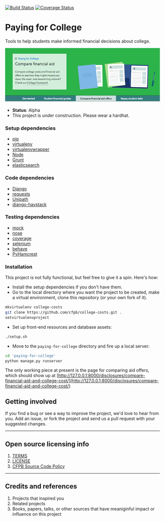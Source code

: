 [![Build Status](https://travis-ci.org/cfpb/college-costs.png)](https://travis-ci.org/cfpb/college-costs) [![Coverage Status](https://coveralls.io/repos/cfpb/college-costs/badge.svg)](https://coveralls.io/r/cfpb/college-costs)

# Paying for College
Tools to help students make informed financial decisions about college.

![](compare_hero.png)

- **Status**:  Alpha
- This project is under construction. Please wear a hardhat.

### Setup dependencies
 * [pip](https://pypi.python.org/pypi/pip)
 * [virtualenv](https://virtualenv.pypa.io/en/latest/)
 * [virtualenvwrapper](https://virtualenvwrapper.readthedocs.org/en/latest/)
 * [Node](http://nodejs.org/)
 * [Grunt](http://gruntjs.com/)
 * [elasticsearch](https://www.elastic.co/products/elasticsearch)

### Code dependencies
- [Django](https://www.djangoproject.com/)
- [requests](http://docs.python-requests.org/en/latest/)
- [Unipath](https://github.com/mikeorr/Unipath)
- [django-haystack](http://haystacksearch.org/)

### Testing dependencies
- [mock](https://github.com/testing-cabal/mock)
- [nose](https://nose.readthedocs.org/en/latest/)
- [coverage](https://coverage.readthedocs.org/en/latest/)
- [selenium](https://selenium-python.readthedocs.org/installation.html)
- [behave](http://pythonhosted.org/behave/)
- [PyHamcrest](https://pyhamcrest.readthedocs.org/en/V1.8.2/)

### Installation
This project is not fully functional, but feel free to give it a spin. Here's how:
- Install the setup dependencies if you don't have them.
- Go to the local directory where you want the project to be created, make a virtual environment, clone this repository (or your own fork of it).
```bash
mkvirtualenv college-costs
git clone https://github.com/cfpb/college-costs.git .
setvirtualenvproject
```
- Set up front-end resources and database assets:
```bash
./setup.sh
```
- Move to the `paying-for-college` directory and fire up a local server:
```bash
cd 'paying-for-college'
python manage.py runserver
```

The only working piece at present is the page for comparing aid offers, which should show up at [http://127.0.0.1:8000/disclosures/compare-financial-aid-and-college-cost/](http://127.0.0.1:8000/disclosures/compare-financial-aid-and-college-cost/)

<!-- INCLUDE IN setup.sh
- Build the front-end requirements and the JavaScript files.

```bash
npm install
grunt Build
```

## Configuration

If the software is configurable, describe it in detail, either here or in other documentation to which you link.

## Usage

Show users how to use the software. 
Be specific. 
Use appropriate formatting when showing code snippets.

## How to test the software

If the software includes automated tests, detail how to run those tests. -->

## Getting involved

If you find a bug or see a way to improve the project, we'd love to hear from you. Add an issue, or fork the project and send us a pull request with your suggested changes.

----

## Open source licensing info
1. [TERMS](TERMS.md)
2. [LICENSE](LICENSE)
3. [CFPB Source Code Policy](https://github.com/cfpb/source-code-policy/)


----

## Credits and references

1. Projects that inspired you
2. Related projects
3. Books, papers, talks, or other sources that have meaniginful impact or influence on this project 
